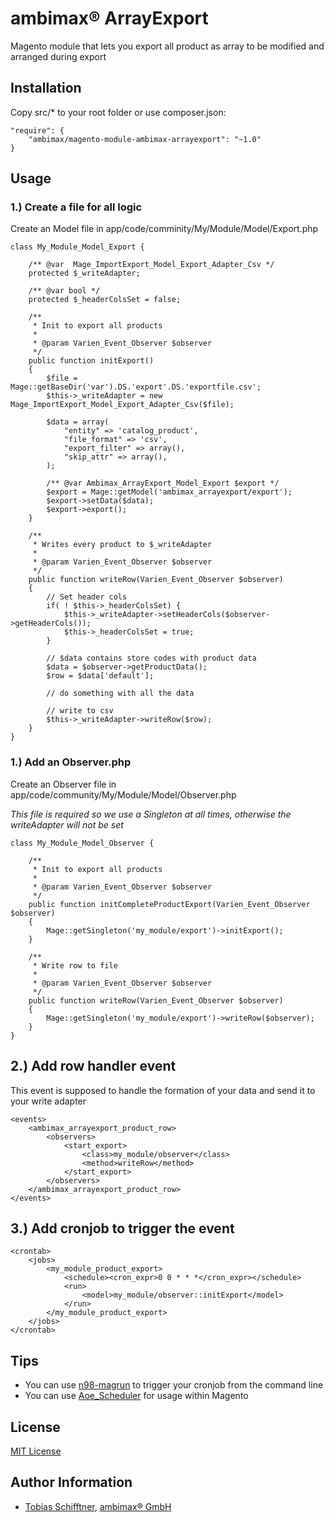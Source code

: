 # ambimax® ArrayExport

Magento module that lets you export all product as array to be
modified and arranged during export

## Installation

Copy src/* to your root folder or use composer.json:
 
```
"require": {
    "ambimax/magento-module-ambimax-arrayexport": "~1.0"
}
```

## Usage

### 1.) Create a file for all logic

Create an Model file in app/code/comminity/My/Module/Model/Export.php

```
class My_Module_Model_Export {

    /** @var  Mage_ImportExport_Model_Export_Adapter_Csv */
    protected $_writeAdapter;
    
    /** @var bool */
    protected $_headerColsSet = false;

    /**
     * Init to export all products
     *
     * @param Varien_Event_Observer $observer
     */
    public function initExport()
    {
        $file = Mage::getBaseDir('var').DS.'export'.DS.'exportfile.csv';
        $this->_writeAdapter = new Mage_ImportExport_Model_Export_Adapter_Csv($file);

        $data = array(
            "entity" => 'catalog_product',
            "file_format" => 'csv',
            "export_filter" => array(),
            "skip_attr" => array(),
        );

        /** @var Ambimax_ArrayExport_Model_Export $export */
        $export = Mage::getModel('ambimax_arrayexport/export');
        $export->setData($data);
        $export->export();
    }

    /**
     * Writes every product to $_writeAdapter
     *
     * @param Varien_Event_Observer $observer
     */
    public function writeRow(Varien_Event_Observer $observer)
    {
        // Set header cols
        if( ! $this->_headerColsSet) {
            $this->_writeAdapter->setHeaderCols($observer->getHeaderCols());
            $this->_headerColsSet = true;
        }

        // $data contains store codes with product data
        $data = $observer->getProductData();
        $row = $data['default'];

        // do something with all the data

        // write to csv
        $this->_writeAdapter->writeRow($row);
    }
}
```

### 1.) Add an Observer.php

Create an Observer file in app/code/community/My/Module/Model/Observer.php

_This file is required so we use a Singleton at all times, otherwise
the writeAdapter will not be set_

```
class My_Module_Model_Observer {

    /**
     * Init to export all products
     *
     * @param Varien_Event_Observer $observer
     */
    public function initCompleteProductExport(Varien_Event_Observer $observer)
    {
        Mage::getSingleton('my_module/export')->initExport();
    }

    /**
     * Write row to file
     *
     * @param Varien_Event_Observer $observer
     */
    public function writeRow(Varien_Event_Observer $observer)
    {
        Mage::getSingleton('my_module/export')->writeRow($observer);
    }
}
```

## 2.) Add row handler event

This event is supposed to handle the formation of your data and send
it to your write adapter

```
<events>
    <ambimax_arrayexport_product_row>
        <observers>
            <start_export>
                <class>my_module/observer</class>
                <method>writeRow</method>
            </start_export>
        </observers>
    </ambimax_arrayexport_product_row>
</events>
```

## 3.) Add cronjob to trigger the event

```
<crontab>
    <jobs>
        <my_module_product_export>
            <schedule><cron_expr>0 0 * * *</cron_expr></schedule>
            <run>
                <model>my_module/observer::initExport</model>
            </run>
        </my_module_product_export>
    </jobs>
</crontab>
```

## Tips

- You can use [n98-magrun](https://github.com/netz98/n98-magerun) to trigger your cronjob from the command line
- You can use [Aoe_Scheduler](https://github.com/AOEpeople/Aoe_Scheduler) for usage within Magento
 
## License

[MIT License](http://choosealicense.com/licenses/mit/)

## Author Information

 - [Tobias Schifftner](https://twitter.com/tschifftner), [ambimax® GmbH](https://www.ambimax.de)